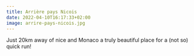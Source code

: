 ```yaml
---
title: Arrière pays Nicois 
date: 2022-04-10T16:17:33+02:00
image: arrire-pays-nicois.jpg
---
```

Just 20km away of nice and Monaco a truly beautiful place for a (not so) quick run!
